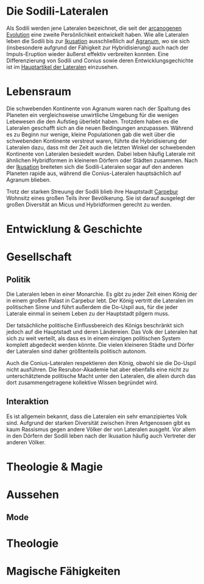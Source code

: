 # Die Sodili-Lateralen

Als Sodili werden jene Lateralen bezeichnet, die seit der [arcanogenen Evolution](/content/Allgemein/Magie/index.md#arcanogene-evolution) eine zweite Persönlichkeit entwickelt haben.
Wie alle Lateralen leben die Sodili bis zur [Ikusation](/content/Ereignis_/Ikusation.md) ausschließlich auf [Agranum](/content/Himmelskoerper_/Agranum/index.md), wo sie sich (insbesondere aufgrund der Fähigkeit zur Hybridisierung) auch nach der Impuls-Eruption wieder äußerst effektiv verbreiten konnten.
Eine Differenzierung von Sodili und Conius sowie deren Entwicklungsgechichte ist im [Hauptartikel der Lateralen](../index.md) einzusehen.

# Lebensraum

Die schwebenden Kontinente von Agranum waren nach der Spaltung des Planeten ein vergleichsweise unwirtliche Umgebung für die wenigen Lebewesen die den Aufstieg überlebt haben. Trotzdem haben es die Lateralen geschafft sich an die neuen Bedingungen anzupassen. Während es zu Beginn nur wenige, kleine Populationen gab die weit über die schwebenden Kontinente verstreut waren, führte die Hybridisierung der Lateralen dazu, dass mit der Zeit auch die letzten Winkel der schwebenden Kontinente von Lateralen besiedelt wurden. Dabei leben häufig Laterale mit ähnlichen Hybridformen in kleineren Dörfern oder Städten zusammen. Nach der [Ikusation](/content/Ereignis_/Ikusation.md) breiteten sich die Sodili-Lateralen sogar auf den anderen Planeten rapide aus, während die Conius-Lateralen hauptsächlich auf Agranum blieben. 

Trotz der starken Streuung der Sodili blieb ihre Hauptstadt [Carpebur](../../Himmelskoerper_/Agranum/Kontinent_/Gurontis/Sodili-Hauptstadt_Carpebur/index.md) Wohnsitz eines großen Teils ihrer Bevölkerung. Sie ist darauf ausgelegt der großen Diversität an Micus und Hybridformen gerecht zu werden. 

<!-- TODO Hybridform -->

# Entwicklung & Geschichte

# Gesellschaft

## Politik

Die Lateralen leben in einer Monarchie. Es gibt zu jeder Zeit einen König der in einem großen Palast in Carpebur lebt.
Der König vertritt die Lateralen im politischen Sinne und führt außerdem die Do-Uspil aus, für die jeder Laterale einmal in
seinem Leben zu der Hauptstadt pilgern muss.

Der tatsächliche politische Einflussbereich des Königs beschränkt sich jedoch auf die Hauptstadt und deren Ländereien.
Das Volk der Lateralen hat sich zu weit verteilt, als dass es in einem einzigen politischen System komplett abgedeckt
werden könnte. Die vielen kleineren Städte und Dörfer der Lateralen sind daher größtenteils politisch autonom.

Auch die Conius-Lateralen respektieren den König, obwohl sie die Do-Uspil nicht ausführen. Die Resrubor-Akademie hat
aber ebenfalls eine nicht zu unterschätztende politische Macht unter den Lateralen, die allein durch das dort
zusammengetragene kollektive Wissen begründet wird.

## Interaktion

Es ist allgemein bekannt, dass die Lateralen ein sehr emanzipiertes Volk sind. Aufgrund der starken Diversität zwischen
ihren Artgenossen gibt es kaum Rassismus gegen andere Völker der von Lateralen ausgeht. Vor allem in den Dörfern der
Sodili leben nach der Ikusation häufig auch Vertreter der anderen Völker.

# Theologie & Magie

# Aussehen

## Mode

# Theologie

# Magische Fähigkeiten
